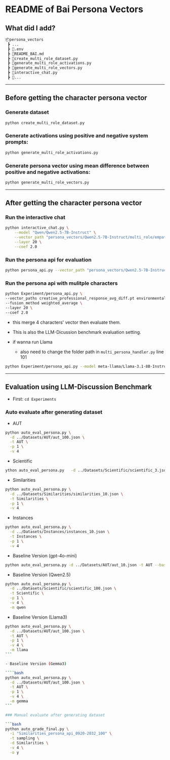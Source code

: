 # README of Bai Persona Vectors

## What did I add?

```bash
📦persona_vectors
 ┣ ...
 ┣ 📜.env
 ┣ 📜README_BAI.md
 ┣ 📜create_multi_role_dataset.py
 ┣ 📜generate_multi_role_activations.py
 ┣ 📜generate_multi_role_vectors.py
 ┣ 📜interactive_chat.py
 ┣ 📜...
```

---

## Before getting the character persona vector

### Generate dataset

```bash
python create_multi_role_dataset.py
```

### Generate activations using positive and negative system prompts:

```bash
python generate_multi_role_activations.py
```

### Generate persona vector using mean difference between positive and negative activations:

```bash
python generate_multi_role_vectors.py
```

---

## After getting the character persona vector

### Run the interactive chat

```bash
python interactive_chat.py \
    --model "Qwen/Qwen2.5-7B-Instruct" \
    --vector_path "persona_vectors/Qwen2.5-7B-Instruct/multi_role/empathetic_counselor_response_avg_diff.pt" \
    --layer 20 \
    --coef 2.0
```

### Run the persona api for evaluation

```bash
python persona_api.py --vector_path "persona_vectors/Qwen2.5-7B-Instruct/multi_role/academic_researcher_response_avg_diff.pt" --layer 20 --coef 2.0
```

### Run the persona api with mulitple characters

```bash
python Experiment/persona_api.py \
--vector_paths creative_professional_response_avg_diff.pt environmentalist_response_avg_diff.pt futurist_response_avg_diff.pt futurist_response_avg_diff.pt \
--fusion_method weighted_average \
--layer 20 \
--coef 2.0
```

- this merge 4 characters' vector then evaluate them.
- This is also the LLM-Dicussion benchmark evaluation setting.

- if wanna run Llama
  - also need to change the folder path in `multi_persona_handler.py` line 101

```bash
python Experiment/persona_api.py --model meta-llama/Llama-3.1-8B-Instruct --vector_paths creative_professional_response_avg_diff.pt environmentalist_response_avg_diff.pt futurist_response_avg_diff.pt futurist_response_avg_diff.pt --fusion_method weighted_average --layer 20 --coef 2.0
```

---

## Evaluation using LLM-Discussion Benchmark

- First: `cd Experiments`

### Auto evaluate after generating dataset

- AUT

```bash
python auto_eval_persona.py \
  -d ../Datasets/AUT/aut_100.json \
  -t AUT \
  -p 1 \
  -v 4
```

- Scientific

```bash
ython auto_eval_persona.py   -d ../Datasets/Scientific/scientific_3.json   -t Scientific   -p 1   -v 4
```

- Similarities

```bash
python auto_eval_persona.py \
  -d ../Datasets/Similarities/similarities_10.json \
  -t Similarities \
  -p 1 \
  -v 4
```

- Instances

```bash
python auto_eval_persona.py \
  -d ../Datasets/Instances/instances_10.json \
  -t Instances \
  -p 1 \
  -v 4
```

- Baseline Version (gpt-4o-mini)

```bash
python auto_eval_persona.py -d ../Datasets/AUT/aut_10.json -t AUT --baseline --openai_model gpt-3.5-turbo-0125
```

- Baseline Version (Qwen2.5)

```bash
python auto_eval_persona.py \
  -d ../Datasets/Scientific/scientific_100.json \
  -t Scientific \
  -p 1 \
  -v 4 \
  -m qwen
```

- Baseline Version (Llama3)

`````bash
python auto_eval_persona.py \
  -d ../Datasets/AUT/aut_100.json \
  -t AUT \
  -p 1 \
  -v 4 \
  -m llama
```

- Baseline Version (Gemma3)

````bash
python auto_eval_persona.py \
  -d ../Datasets/AUT/aut_100.json \
  -t AUT \
  -p 1 \
  -v 4 \
  -m gemma
```

### Manual evaluate after generating dataset

```bash
python auto_grade_final.py \
  -i "Similarities_persona_api_0920-2032_100" \
  -t sampling \
  -d Similarities \
  -v 4 \
  -o y
`````
